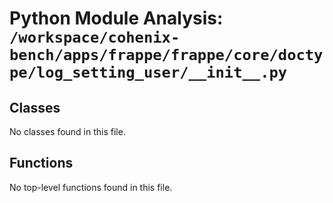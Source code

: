 # Python Module Analysis: `/workspace/cohenix-bench/apps/frappe/frappe/core/doctype/log_setting_user/__init__.py`

## Classes

No classes found in this file.


## Functions

No top-level functions found in this file.
